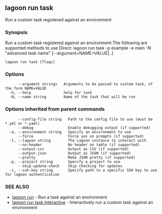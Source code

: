 ## lagoon run task

Run a custom task registered against an environment

### Synopsis

Run a custom task registered against an environment
The following are supported methods to use
Direct:
 lagoon run task -p example -e main -N "advanced task name" [--argument=NAME=VALUE|..]


```
lagoon run task [flags]
```

### Options

```
      --argument strings   Arguments to be passed to custom task, of the form NAME=VALUE
  -h, --help               help for task
  -N, --name string        Name of the task that will be run
```

### Options inherited from parent commands

```
      --config-file string   Path to the config file to use (must be *.yml or *.yaml)
      --debug                Enable debugging output (if supported)
  -e, --environment string   Specify an environment to use
      --force                Force yes on prompts (if supported)
  -l, --lagoon string        The Lagoon instance to interact with
      --no-header            No header on table (if supported)
      --output-csv           Output as CSV (if supported)
      --output-json          Output as JSON (if supported)
      --pretty               Make JSON pretty (if supported)
  -p, --project string       Specify a project to use
      --skip-update-check    Skip checking for updates
  -i, --ssh-key string       Specify path to a specific SSH key to use for lagoon authentication
```

### SEE ALSO

* [lagoon run](lagoon_run.md)	 - Run a task against an environment
* [lagoon run task interactive](lagoon_run_task_interactive.md)	 - Interactively run a custom task against an environment

